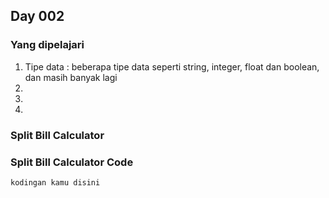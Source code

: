 ## Day 002

### Yang dipelajari
1. Tipe data : beberapa tipe data seperti string, integer, float dan boolean, dan masih banyak lagi
2. 
3. 
4. 
### Split Bill Calculator

### Split Bill Calculator Code
```
kodingan kamu disini
```